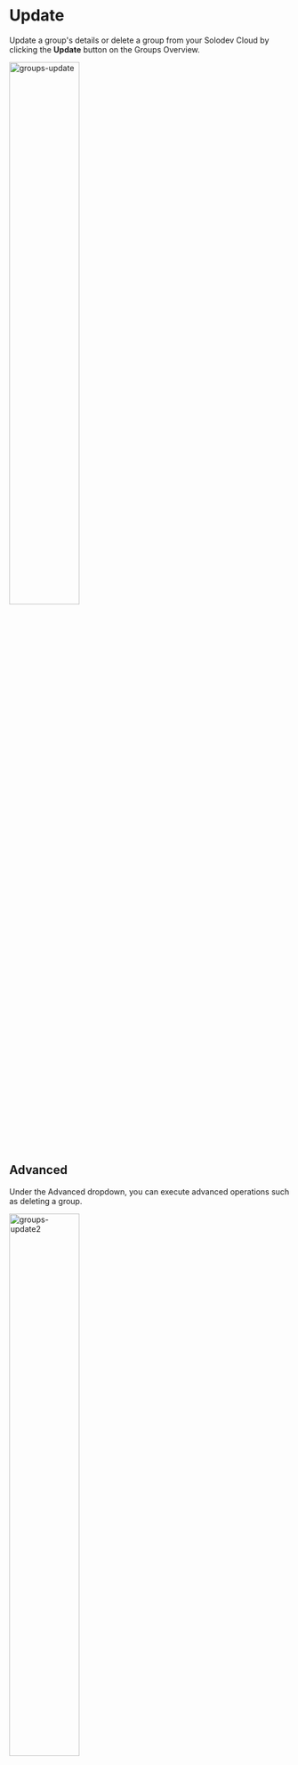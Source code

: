 # Update

Update a group's details or delete a group from your Solodev Cloud by clicking the **Update** button on the Groups Overview.

<img src="../../../../images/groups-update.jpg" alt="groups-update" style="width: 50%; display: block"></a>

## Advanced

Under the Advanced dropdown, you can execute advanced operations such as deleting a group. 

<img src="../../../images/groups-update2.jpg" alt="groups-update2" style="width: 50%; display: block"></a>

**Name** | **Description** 
:--- | ---
Delete | To remove your group, type **DELETE** in all caps into the field and click the red Delete button.

!!! Note:
Deleting a group will permanently remove the group and all of its content and cannot be undone.
!!!

## Confirm

Once you have completed all the fields, click **Submit** to apply your changes.






